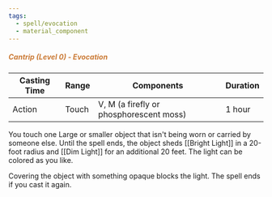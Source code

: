 ```yaml
---
tags:
  - spell/evocation
  - material_component
---
```

##### <span style="color:rgb(203, 123, 55)">*Cantrip (Level 0) - Evocation*</span>

| Casting Time | Range | Components                              | Duration |
| ------------ | ----- | --------------------------------------- | -------- |
| Action       | Touch | V, M (a firefly or phosphorescent moss) | 1 hour   |
You touch one Large or smaller object that isn't being worn or carried by someone else. Until the spell ends, the object sheds [[Bright Light]] in a 20-foot radius and [[Dim Light]] for an additional 20 feet. The light can be colored as you like.  

Covering the object with something opaque blocks the light. The spell ends if you cast it again.